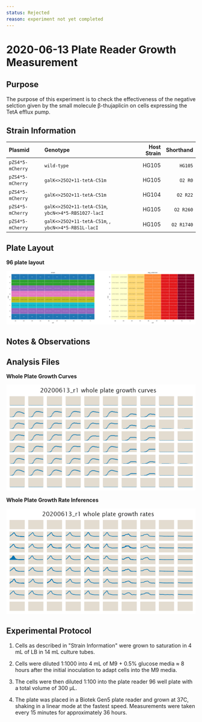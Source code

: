 ```yaml
---
status: Rejected
reason: experiment not yet completed
---
```


# 2020-06-13 Plate Reader Growth Measurement

## Purpose
The purpose of this experiment is to check the effectiveness of the negative
selction given by the small molecule β-thujaplicin on cells expressing the TetA
efflux pump.

## Strain Information

| Plasmid | Genotype | Host Strain | Shorthand |
| :------ | :------- | ----------: | --------: |
| `pZS4*5-mCherry`| `wild-type` |  HG105 |`HG105` |
| `pZS4*5-mCherry`| `galK<>25O2+11-tetA-C51m` |  HG105 |`O2 R0` |
| `pZS4*5-mCherry`| `galK<>25O2+11-tetA-C51m` |  HG104 |`O2 R22` |
| `pZS4*5-mCherry`| `galK<>25O2+11-tetA-C51m`, `ybcN<>4*5-RBS1027-lacI` |  HG105 |`O2 R260` |
| `pZS4*5-mCherry`| `galK<>25O2+11-tetA-C51m`, , `ybcN<>4*5-RBS1L-lacI` |  HG105 |`O2 R1740` |

## Plate Layout

**96 plate layout**

![plate layout](output/plate_layout.png)

## Notes & Observations


## Analysis Files

**Whole Plate Growth Curves**

![plate layout](output/growth_plate_summary.png)

**Whole Plate Growth Rate Inferences**

![plate layout](output/growth_rate_summary.png)

## Experimental Protocol

1. Cells as described in "Strain Information" were grown to saturation in 4 mL
of LB in 14 mL culture tubes.

2. Cells were diluted 1:1000 into 4 mL of M9 + 0.5% glucose media ≈ 8 hours 
after the initial inoculation to adapt cells into the M9 media.

3. The cells were then diluted 1:100 into the plate reader 96 well plate with a
total volume of 300 µL.

4. The plate was placed in a Biotek Gen5 plate reader and grown at 37C, shaking
in a linear mode at the fastest speed. Measurements were taken every 15 minutes
for approximately 36 hours.